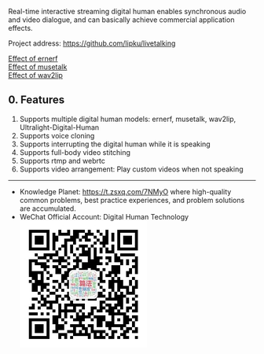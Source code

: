 Real-time interactive streaming digital human enables synchronous audio and video dialogue, and can basically achieve commercial application effects.

Project address: <https://github.com/lipku/livetalking>

[Effect of ernerf](https://www.bilibili.com/video/BV1G1421z73r/)  
[Effect of musetalk](https://www.bilibili.com/video/BV1gm421N7vQ/)  
[Effect of wav2lip](https://www.bilibili.com/video/BV1scwBeyELA/)

## 0. Features
1. Supports multiple digital human models: ernerf, musetalk, wav2lip, Ultralight-Digital-Human
2. Supports voice cloning
3. Supports interrupting the digital human while it is speaking
4. Supports full-body video stitching
5. Supports rtmp and webrtc
6. Supports video arrangement: Play custom videos when not speaking

---
* Knowledge Planet: <https://t.zsxq.com/7NMyO> where high-quality common problems, best practice experiences, and problem solutions are accumulated.
* WeChat Official Account: Digital Human Technology  
![](./assets/qrcode_wechat.jpg) 